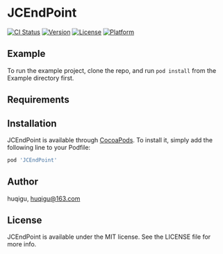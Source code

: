 # JCEndPoint

[![CI Status](https://img.shields.io/travis/huqigu/JCEndPoint.svg?style=flat)](https://travis-ci.org/huqigu/JCEndPoint)
[![Version](https://img.shields.io/cocoapods/v/JCEndPoint.svg?style=flat)](https://cocoapods.org/pods/JCEndPoint)
[![License](https://img.shields.io/cocoapods/l/JCEndPoint.svg?style=flat)](https://cocoapods.org/pods/JCEndPoint)
[![Platform](https://img.shields.io/cocoapods/p/JCEndPoint.svg?style=flat)](https://cocoapods.org/pods/JCEndPoint)

## Example

To run the example project, clone the repo, and run `pod install` from the Example directory first.

## Requirements

## Installation

JCEndPoint is available through [CocoaPods](https://cocoapods.org). To install
it, simply add the following line to your Podfile:

```ruby
pod 'JCEndPoint'
```

## Author

huqigu, huqigu@163.com

## License

JCEndPoint is available under the MIT license. See the LICENSE file for more info.

